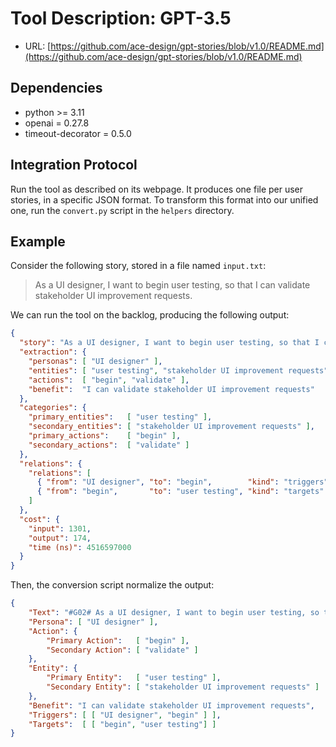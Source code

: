 # Tool Description: GPT-3.5

- URL: [https://github.com/ace-design/gpt-stories/blob/v1.0/README.md](https://github.com/ace-design/gpt-stories/blob/v1.0/README.md)

## Dependencies

- python >= 3.11
- openai = 0.27.8
- timeout-decorator = 0.5.0

## Integration Protocol

Run the tool as described on its webpage. 
It produces one file per user stories, in a specific JSON format.
To transform this format into our unified one, run the `convert.py` script in the `helpers` directory.


## Example

Consider the following story, stored in a file named `input.txt`:

> As a UI designer, I want to begin user testing, so that I can validate stakeholder UI improvement requests.

We can run the tool on the backlog, producing the following output:

```json
{
  "story": "As a UI designer, I want to begin user testing, so that I can validate stakeholder UI improvement requests.\n",
  "extraction": {
    "personas": [ "UI designer" ],
    "entities": [ "user testing", "stakeholder UI improvement requests" ],
    "actions":  [ "begin", "validate" ],
    "benefit":  "I can validate stakeholder UI improvement requests"
  },
  "categories": {
    "primary_entities":   [ "user testing" ],
    "secondary_entities": [ "stakeholder UI improvement requests" ],
    "primary_actions":    [ "begin" ],
    "secondary_actions":  [ "validate" ]
  },
  "relations": {
    "relations": [
      { "from": "UI designer", "to": "begin",        "kind": "triggers" },
      { "from": "begin",       "to": "user testing", "kind": "targets" }
    ]
  },
  "cost": {
    "input": 1301,
    "output": 174,
    "time (ns)": 4516597000
  }
}
```

Then, the conversion script normalize the output:

```json
{
    "Text": "#G02# As a UI designer, I want to begin user testing, so that I can validate stakeholder UI improvement requests.",
    "Persona": [ "UI designer" ],
    "Action": {
        "Primary Action":   [ "begin" ],
        "Secondary Action": [ "validate" ]
    },
    "Entity": {
        "Primary Entity":   [ "user testing" ],
        "Secondary Entity": [ "stakeholder UI improvement requests" ]
    },
    "Benefit": "I can validate stakeholder UI improvement requests",
    "Triggers": [ [ "UI designer", "begin" ] ],
    "Targets":  [ [ "begin", "user testing"] ]
}
```
